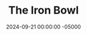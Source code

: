 ---
layout: post
title:  "The Iron Bowl"
date:   2024-09-21 00:00:00 -05000
categories: 
- Recipes
- Ground Meat
permalink: /recipes/iron-bowl
image: /assets/Food/Ground Meat/Iron Bowl/iron-bowl-cover.jpg
ing: ironbowl-ing
facts: ironbowl-facts
section1: Lentils
start2: Frozen spinach, thawed
section2: Spinach
start3: Ground beef, 93/7
section3: Beef
start4: Pumpkin seeds
section4: Pumpkin Seeds
start5: 
section5: 
Prep: 10
Rest: 
Cook: 20
Source1: 
Source2: 
whisk: https://s.samsungfood.com/QHxXu
tags: 
- ground meat
- ground beef
- lentils
- red lentils
- pumpkin seeds
- seeds
- spinach
- frozen spinach
- allspice
- all spice
- cinnamon
- nutmeg
- ginger
- lemon
- iron
- garlic
- onion
Description: If you read through my post <a href="/misc/iron">I Run on Iron</a>, you'll know that ground beef, spinach, lentils, and pumpkin seeds are all very high sources of iron.  This bowl of food packs 13 mg (72 % DV) of iron, as well as being a great source of protein, fiber, and healthy fats. It's also loaded with magnesium, calcium, potassium, zinc, phosphorus, B vitamins, and vitamins E and K.  Not only does it a micronutrient powerhouse, but is also tastes delicious, has 56 g of protein, and only costs $3 per serving.  The flavor profile is very similar to my <a href="/recipes/lebanese-casserole">Lebanese Riced Cauliflower Casserole</a>, but with red lentils and pumpkin seeds in place of cauliflower rice and pine nuts
Instructions: 
- Lentils - In a medium pot, add your lentils, water, and chicken bouillon powder. Bring to a boil, reduce heat to medium, and let cook for about 6 minutes. See my <a href="/recipes/red-lentils">Easy Red Lentils</a> for a full breakdown on cooking lentils<br><br>

- Spinach - Heat a 12" nonstick pan over medium heat with olive oil. Add your spinach and spices (garlic, onion, cumin, and lemon pepper), and cook (covered) until the water has cooked off and the spinach just begins to stick to the pan (about 10 minutes)<br><br>

- Meat - Heat a 10" cast iron pan over medium heat with olive oil. Add your beef, and brown the meat. When no longer pink, season with soy sauce, garlic, allspice, cinnamon, nutmeg, cloves, and salt<br><br>
- <center><img src="/assets/Food/Ground Meat/Iron Bowl/iron-bowl-pans.jpg" alt="" class="instruction-image"></center><br>

- Seeds - Once the lentils, spinach, and beef are finished, assemble into bowls, and use one of your pans to toast the pumpkin seeds on medium heat for about 5 minutes, or until browned and fragrant. Top each bowl with the seeds, and enjoy<br><br>
- <center><img src="/assets/Food/Ground Meat/Iron Bowl/iron-bowl-seeds.jpg" alt="" class="instruction-image"></center>
---